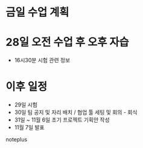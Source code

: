 # 금일 수업 계획

# 28일 오전 수업 후 오후 자습
  - 16시30분 시험 관련 정보

# 이후 일정
  - 29일 시험
  - 30일 팀 공지 및 자리 배치 / 협업 툴 세팅 및 회의 - 회식
  - 31일 ~ 11월 6일 초기 프로젝트 기획안 작성
  - 11월 7일 발표

  noteplus